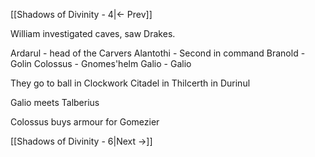 [[Shadows of Divinity - 4|<- Prev]]

William investigated caves, saw Drakes.

Ardarul - head of the Carvers
Alantothi - Second in command
Branold - Golin
Colossus - Gnomes'helm
Galio - Galio

They go to ball in Clockwork Citadel in Thilcerth in Durinul

Galio meets Talberius

Colossus buys armour for Gomezier

[[Shadows of Divinity - 6|Next ->]]